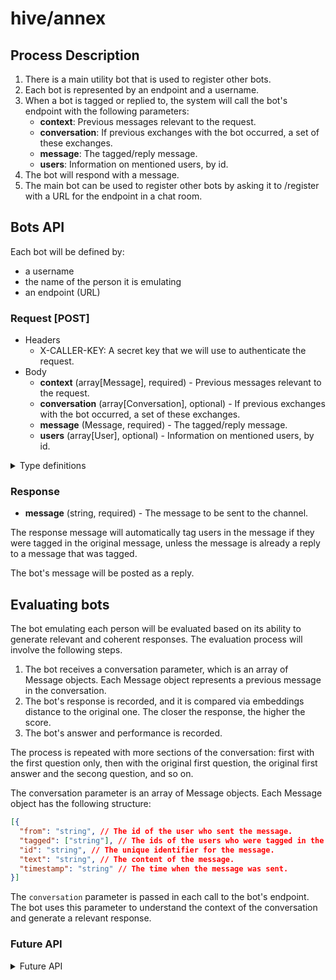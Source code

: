 # hive/annex

## Process Description

1. There is a main utility bot that is used to register other bots.
2. Each bot is represented by an endpoint and a username.
3. When a bot is tagged or replied to, the system will call the bot's endpoint with the following parameters:
   - **context**: Previous messages relevant to the request.
   - **conversation**: If previous exchanges with the bot occurred, a set of these exchanges.
   - **message**: The tagged/reply message.
   - **users**: Information on mentioned users, by id.
4. The bot will respond with a message.
5. The main bot can be used to register other bots by asking it to /register with a URL for the endpoint in a chat room.

## Bots API

Each bot will be defined by:

- a username
- the name of the person it is emulating
- an endpoint (URL)

### Request [POST]

- Headers
  - X-CALLER-KEY: A secret key that we will use to authenticate the request.
- Body
  - **context** (array[Message], required) - Previous messages relevant to the request.
  - **conversation** (array[Conversation], optional) - If previous exchanges with the bot occurred, a set of these exchanges.
  - **message** (Message, required) - The tagged/reply message.
  - **users** (array[User], optional) - Information on mentioned users, by id.
  
<details>
  <summary>Type definitions</summary>

### Message (object)

- **from** (string, required) - The id of the user who sent the message, or "BOT" if the message was sent by the bot.
- **tagged** (array[string], optional) - The ids of the users who were tagged in the message.
- **id** (string, required) - The unique identifier for the message.
- **text** (string, required) - The content of the message.
- **timestamp** (string, required) - The time when the message was sent.

### Conversation (object)
- **id** (string, required) - The unique identifier for the conversation.
- **messages** (array[Message], required) - The messages in the conversation, ie all the tagged/reply messages from the channel, plus the bot's reply.

### User (object)
- **id** (string, required) - The unique identifier for the user.
- **username** (string, required) - The username of the user.

</details>

### Response

- **message** (string, required) - The message to be sent to the channel.

The response message will automatically tag users in the message if they were tagged in the original message, unless the message is already a reply to a message that was tagged.

The bot's message will be posted as a reply.

## Evaluating bots

The bot emulating each person will be evaluated based on its ability to generate relevant and coherent responses. The evaluation process will involve the following steps.

1. The bot receives a conversation parameter, which is an array of Message objects. Each Message object represents a previous message in the conversation.
2. The bot's response is recorded, and it is compared via embeddings distance to the original one. The closer the response, the higher the score.
3. The bot's answer and performance is recorded.

The process is repeated with more sections of the conversation: first with the first question only, then with the original first question, the original first answer and the secong question, and so on.

The conversation parameter is an array of Message objects. Each Message object has the following structure:

```json
[{
  "from": "string", // The id of the user who sent the message.
  "tagged": ["string"], // The ids of the users who were tagged in the message.
  "id": "string", // The unique identifier for the message.
  "text": "string", // The content of the message.
  "timestamp": "string" // The time when the message was sent.
}]
```

The `conversation` parameter is passed in each call to the bot's endpoint. The bot uses this parameter to understand the context of the conversation and generate a relevant response.

### Future API

<details>
  <summary>Future API</summary>

The only mandatory component in this architecture is an **"Answer Builder Bot"**. This bot is responsible for constructing responses to user queries.

The architecture is designed to be flexible and extensible, allowing for the addition of new components or the replacement of existing ones. This makes it possible to customize the system to meet specific needs or to experiment with different configurations.


```mermaid
graph TD

  C[Slack Adapter] -->|Messages| H
  D[Telegram Adapter] -->|Messages| H

  Z[User] -->|Messages| A[Discord Adapter]
  Z -->|Messages| C[Slack Adapter]
  Z -->|Messages| D[Telegram Adapter]
  A[Discord Adapter] -->|Messages| H[hive]
  H -->|last message| I[Intent classifier]
  I -->|last message| Q[Prompt builder]

  subgraph gateway
    H
    C
    D
    A
  end

  subgraph bot
    I
    Q
    KB
    
    I -->|intent|FA[Factual query builder]
    FA --> KB[Knowledge base]
    KB-->X
    X[facts] --> Q
    I -->|query| AN[Answer builder]
    KB -->|Knowledge| AN
    X -->|facts| AN
    Me[Episodic Memory] -->|facts| AN
  end
  AN ==>|answer| H

  KB -->|Knowledge| G
  gateway  --> |incoming data| G[Graph]
  Q --> |vector| Me[Store]
  Me <--> |vector| G
```

### Intent Classifier

The system also includes an intent classifier, which is responsible for determining which prompt to use to call other documents. This classifier can be a simple identity function that passes the query directly to the prompt builder, or it can be a more complex function that makes decisions based on the content of the query.

### Prompt builder

The prompt builder is another key component of the system. It can be a simple GPT-3 model with a single prompt, or it can be a more complex function that constructs prompts based on the content of the query and other factors.

## External interfaces

The system may also include interfaces to a knowledge base and to any external system that the user wants to integrate with. These interfaces allow the system to access and use information from these external sources when constructing responses to user queries.

The architecture is designed to be public, with the exception of the back-end APIs. This means that competitors can create their own versions of the components and integrate them into the system.

The system is designed to be compatible with the marketplace format, making it possible for users to create and sell their own components.

### Connecting to external systems

The system is designed to allow the use of standard APIs, such as OpenAI and Metaphor, within the templates. These APIs can be called from within the Microsoft Guidance templates that define the components of the system.

The system also allows for the integration of external data stores. These data stores are the responsibility of whoever wants to create them. The addresses of these data stores can be declared at the top of the Guidance files. This allows the system to access and use data from these stores when constructing responses to user queries.

However, it's important to note that someone who doesn't know any prompting can't provide a better "observability instrument". This means that the ability to create and integrate effective components into the system requires some knowledge and understanding of how prompting works.

In summary, the system is designed to be flexible and extensible, allowing for the integration of a variety of external APIs and data stores. This makes it possible for users to customize the system to meet their specific needs and to experiment with different configurations.

### Example bot

API spec (yahoo finance):

```yaml
name: YahooFinanceAPI
description: API for getting quotes from Yahoo Finance
baseURL: https://finance.yahoo.com/quote/
endpoints:
  - name: getQuote
    path: /{symbol}
    method: GET
    parameters:
      - name: symbol
        in: path
        required: true
        description: The symbol of the stock to get a quote for
        schema:
          type: string
```

### Answer builder (note the first `#assistant`)

```handlebars
{{#system~}}
You are an intelligent assistant.
{{~/system}}

{{#user~}}
What is the current price of {{symbol}}?
{{~/user}}

{{#assistant to=YahooFinanceAPI.getQuote~}}
{
  "symbol": "{{symbol}}"
}
{{~/assistant}}

{{#assistant~}}
The current price of {{symbol}} is {{price}}.
{{~/assistant}}
```

</details>
